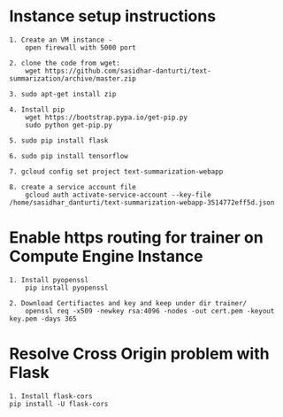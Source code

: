 # Instance setup instructions
    1. Create an VM instance - 
        open firewall with 5000 port

    2. clone the code from wget:
        wget https://github.com/sasidhar-danturti/text-summarization/archive/master.zip

    3. sudo apt-get install zip

    4. Install pip
        wget https://bootstrap.pypa.io/get-pip.py
        sudo python get-pip.py

    5. sudo pip install flask

    6. sudo pip install tensorflow

    7. gcloud config set project text-summarization-webapp

    8. create a service account file 
        gcloud auth activate-service-account --key-file /home/sasidhar_danturti/text-summarization-webapp-3514772eff5d.json 


# Enable https routing for trainer on Compute Engine Instance

    1. Install pyopenssl 
        pip install pyopenssl
    
    2. Download Certifiactes and key and keep under dir trainer/
        openssl req -x509 -newkey rsa:4096 -nodes -out cert.pem -keyout key.pem -days 365

# Resolve Cross Origin problem with Flask
    
    1. Install flask-cors
    pip install -U flask-cors
